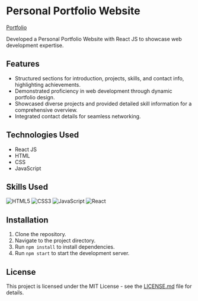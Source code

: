# Personal Portfolio Website

[Portfolio](https://rb.gy/83maaa)

Developed a Personal Portfolio Website with React JS to showcase web development expertise.

## Features

- Structured sections for introduction, projects, skills, and contact info, highlighting achievements.
- Demonstrated proficiency in web development through dynamic portfolio design.
- Showcased diverse projects and provided detailed skill information for a comprehensive overview.
- Integrated contact details for seamless networking.

## Technologies Used

- React JS
- HTML
- CSS
- JavaScript

## Skills Used

 ![HTML5](https://img.icons8.com/color/48/000000/html-5.png) ![CSS3](https://img.icons8.com/color/48/000000/css3.png) ![JavaScript](https://img.icons8.com/color/48/000000/javascript.png) ![React](https://img.icons8.com/color/48/000000/react-native.png)


## Installation

1. Clone the repository.
2. Navigate to the project directory.
3. Run `npm install` to install dependencies.
4. Run `npm start` to start the development server.

## License

This project is licensed under the MIT License - see the [LICENSE.md](LICENSE.md) file for details.
